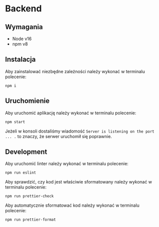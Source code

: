 # Backend

## Wymagania

* Node v16
* npm v8

## Instalacja

Aby zainstalować niezbędne zależności należy wykonać w terminalu polecenie:
```
npm i
```

## Uruchomienie

Aby uruchomić aplikację należy wykonać w terminalu polecenie:
```
npm start
```
Jeżeli w konsoli dostaliśmy wiadomość `Server is listening on the port ... .` to znaczy, że serwer uruchomił się poprawnie.

## Development

Aby uruchomić linter należy wykonać w terminalu polecenie:
```
npm run eslint
```

Aby sprawdzić, czy kod jest właściwie sformatowany należy wykonać w terminalu polecenie:
```
npm run prettier-check
```

Aby automatycznie sformatować kod należy wykonać w terminalu polecenie:
```
npm run prettier-format
```
